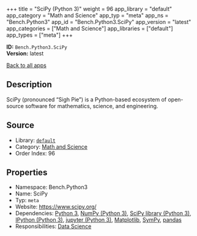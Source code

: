 ﻿+++
title = "SciPy (Python 3)"
weight = 96
app_library = "default"
app_category = "Math and Science"
app_typ = "meta"
app_ns = "Bench.Python3"
app_id = "Bench.Python3.SciPy"
app_version = "latest"
app_categories = ["Math and Science"]
app_libraries = ["default"]
app_types = ["meta"]
+++

**ID:** `Bench.Python3.SciPy`  
**Version:** latest  
<!--more-->

[Back to all apps](/apps/)

## Description
SciPy (pronounced “Sigh Pie”) is a Python-based ecosystem of open-source software for mathematics, science, and engineering.

## Source

* Library: [`default`](/app_libraries/default)
* Category: [Math and Science](/app_categories/math-and-science)
* Order Index: 96

## Properties

* Namespace: Bench.Python3
* Name: SciPy
* Typ: `meta`
* Website: <https://www.scipy.org/>
* Dependencies: [Python 3](/apps/Bench.Python3), [NumPy (Python 3)](/apps/Bench.Python3.NumPy), [SciPy library (Python 3)](/apps/Bench.Python3.SciPyLib), [IPython (Python 3)](/apps/Bench.Python3.IPython), [jupyter (Python 3)](/apps/Bench.Python3.Jupyter), [Matplotlib](/apps/Bench.Python.Matplotlib), [SymPy](/apps/Bench.Python.SymPy), [pandas](/apps/Bench.Python.Pandas)
* Responsibilities: [Data Science](/apps/Bench.Group.DataScience)

